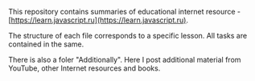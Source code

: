 This repository contains summaries of educational internet resource - [https://learn.javascript.ru](https://learn.javascript.ru). 

The structure of each file corresponds to a specific lesson. All tasks are contained in the same. 

There is also a foler "Additionally". Here I post additional material from YouTube, other Internet resources and books. 